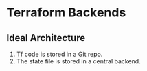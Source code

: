 # Terraform Backends

## Ideal Architecture
1. Tf code is stored in a Git repo.
2. The state file is stored in a central backend.